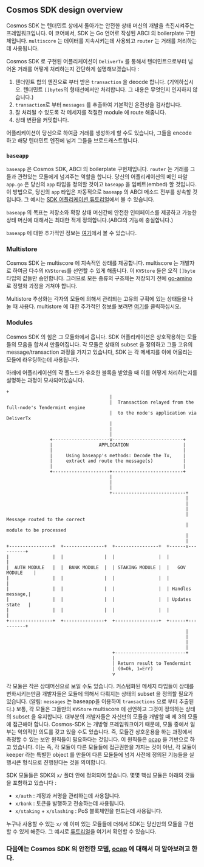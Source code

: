 ## Cosmos SDK design overview 

Cosmos SDK 는 텐더민트 상에서 돌아가는 안전한 상태 머신의 개발을 촉진시켜주는 프레임워크입니다. 이 코어에서, SDK 는 Go 언어로 작성된 ABCI 의 boilerplate 구현체입니다. `multiscore` 는 데이터를 지속시키는데 사용되고 `router` 는 거래를 처리하는데 사용됩니다. 

Cosmos SDK 로 구현된 어플리케이션이 `DeliverTx` 를 통해서 텐더민트으로부터 넘어온 거래를 어떻게 처리하는지 간단하게 설명해보겠습니다 : 

1. 텐더민트 합의 엔진으로 부터 받은 `transaction` 을 deocde 합니다. (기억하십시오. 텐더민트 `[]bytes`의 형태선에서만 처리합니다. 그 내용은 무엇인지 인지하지 않습니다.)
2. `transaction`로 부터 `messages` 를 추출하여 기본적인 온전성을 검사합니다. 
3. 잘 처리될 수 있도록 각 메세지를 적절한 module 에 route 해줍니다. 
4. 상태 변환을 커밋합니다. 

어플리케이션이 당신으로 하여금 거래를 생성하게 할 수도 있습니다, 그들을 encode 하고 해당 텐더민트 엔진에 넘겨 그들을 브로드캐스트합니다. 

### `baseapp`

`baseapp` 은 Cosmos SDK, ABCI 의 boilerplate 구현체입니다. `router` 는 거래를 그들과 관련있는 모듈에게 넘겨주는 역할을 합니다. 당신의 어플리케이션의 메인 파알 `app.go` 은 당신의 `app` 타입을 정의할 것이고 `baseapp` 을 임베트(embed) 할 것입니다. 이 방법으로, 당신의 `app` 타입은 자동적으로 `baseapp` 의 ABCI 메소드 전부를 상속할 것입니다. 그 예시는 [SDK 어플리케이션 튜토리얼](https://github.com/cosmos/sdk-application-tutorial/blob/master/app.go#L27)에서 볼 수 있습니다. 

`baseapp` 의 목표는 저장소와 확장 상태 머신간에 안전한 인터페이스를 제공하고 가능한 상태 머신에 대해서는 최대한 적게 정의합니다.(ABCI의 기능에 충실합니다.)

`baseapp` 에 대한 추가적인 정보는 [여기](https://cosmos.network/docs/concepts/baseapp.html)에서 볼 수 있습니다. 

### Multistore 

Cosmos SDK 는 multiscore 에 지속적인 상태를 제공합니다. multiscore 는 개발자로 하여금 다수의 `KVStores`를 선언할 수 있게 해줍니다. 이 `KVStore` 들은 오직 `[]byte` 타입의 값들만 승인합니다. 그러므로 모든 종류의 구조체는 저장되기 전에 [go-amino](https://github.com/tendermint/go-amino) 로 정렬화 과정을 거쳐야 합니다. 

Multistore 추상화는 각자의 모듈에 의해서 관리되는 고유의 구획에 있는 상태들을 나눌 때 사용다. multistore 에 대한 추가적인 정보를 보려면 [여기](https://cosmos.network/docs/concepts/store.html)를 클릭하십시오. 

### Modules 

Cosmos SDK 의 힘은 그 모듈화에서 옵니다. SDK 어플리케이션은 상호작용하는 모듈들의 모음을 합쳐서 만들어집니다. 각 모듈은 상태의 subset 을 정의하고 그들 고유의 message/transaction 과정을 가지고 있습니다, SDK 는 각 메세지를 이에 어울리는 모듈에 라우팅하는데 사용됩니다. 

아래에 어플리케이션의 각 풀노드가 유효한 블록을 받았을 때 이를 어떻게 처리하는지를 설명하는 과정이 묘사되어있습니다. 

```
+
                                      |
                                      |  Transaction relayed from the full-node's Tendermint engine 
                                      |  to the node's application via DeliverTx
                                      |  
                                      |
                                      |
                +---------------------v--------------------------+
                |                 APPLICATION                    |
                |                                                |
                |     Using baseapp's methods: Decode the Tx,    |
                |     extract and route the message(s)           |
                |                                                |
                +---------------------+--------------------------+
                                      |
                                      |
                                      |
                                      +---------------------------+
                                                                  |
                                                                  |
                                                                  |
                                                                  |  Message routed to the correct
                                                                  |  module to be processed
                                                                  |
                                                                  |
+----------------+  +---------------+  +----------------+  +------v----------+
|                |  |               |  |                |  |                 |
|  AUTH MODULE   |  |  BANK MODULE  |  | STAKING MODULE |  |   GOV MODULE    |
|                |  |               |  |                |  |                 |
|                |  |               |  |                |  | Handles message,|
|                |  |               |  |                |  | Updates state   |
|                |  |               |  |                |  |                 |
+----------------+  +---------------+  +----------------+  +------+----------+
                                                                  |
                                                                  |
                                                                  |
                                                                  |
                                       +--------------------------+
                                       |
                                       | Return result to Tendermint
                                       | (0=Ok, 1=Err)
                                       v
```

각 모듈은 작은 상태머신으로 보일 수도 있습니다. 커스텀화된 메세지 타입들이 상태를 변화시키는만큼 개발자들은 모듈에 의해서 다뤄지는 상태의 subset 을 정의할 필요가 있습니다. (알림: `messages` 는 baseapp을 이용하여 `transactions` 으로 부터 추출된다.) 보통, 각 모듈은 그들만의 `KVStore` multiscore 에 선언하고 그것이 정의하는 상태의 subset 을 유지합니다. 대부분의 개발자들은 자신만의 모듈을 개발할 때 제 3의 모듈에 접근해야 합니다. Cosmos-SDK 는 개방형 프레임워크이기 때문에, 모듈 중에서 일부는 악의적인 의도를 갖고 있을 수도 있습니다. 즉, 모듈간 상호운용을 하는 과정에서 측정할 수 있는 보안 원칙들이 필요하다는 것입니다. 이 원칙들은 [ocap](https://cosmos.network/docs/intro/ocap.html) 을 기반으로 하고 있습니다. 이는 즉, 각 모듈이 다른 모듈들에 접근권한을 가지는 것이 아닌, 각 모듈이 keeper 라는 특별한 object 를 만들어 다른 모듈들에 넘겨 사전에 정의된 기능들을 실행시큰 형식으로 진행된다는 것을 의미합니다.

SDK 모듈들은 SDK의 `x/` 폴더 안에 정의되어 있습니다. 몇몇 핵심 모듈은 아래의 것들을 포함하고 있습니다 : 

- `x/auth` : 계정과 서명을 관리하는데 사용됩니다. 
- `x/bank` : 토큰을 발행하고 전송하는데 사용됩니다. 
- `x/staking` + `x/slashing` : PoS 블록체인을 만드는데 사용됩니다. 

누구나 사용할 수 있는 `x/` 에 이미 있는 모듈들에 더해서 SDK는 당신만의 모듈을 구현할 수 있게 해준다. 그 예시로 [튜토리얼](https://cosmos.network/docs/tutorial/keeper.html)을 여기서 확인할 수 있습니다. 

### 다음에는 Cosmos SDK 의 안전한 모델, [ocap](https://cosmos.network/docs/intro/ocap.html) 에 대해서 더 알아보려고 한다.
